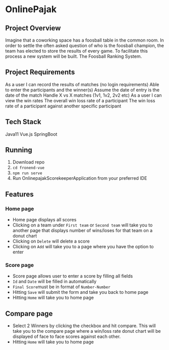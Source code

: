 # OnlinePajak

## Project Overview
Imagine that a coworking space has a foosball table in the common room. In order to settle the often asked question of who is the foosball champion, the team has elected to store the results of every game. To facilitate this process a new system will be built. The Foosball Ranking System.

## Project Requirements
As a user I can record the results of matches (no login requirements)
Able to enter the participants and the winner(s)
Assume the date of entry is the date of the match
Handle X vs X matches (1v1, 1v2, 2v2 etc)
As a user I can view the win rates
The overall win loss rate of a participant
The win loss rate of a participant against another specific participant

## Tech Stack
Java11
Vue.js
SpringBoot

## Running
1. Download repo
2. `cd fronend-vue`
3. `npm run serve`
4. Run OnlinepajakScorekeeperApplication from your preferred IDE

## Features
### Home page
- Home page displays all scores
- Clicking on a team under `First team` or `Second team` will take you to another page that displays number of wins/loses for that team on a donut chart
- Clicking on `Delete` will delete a score
- Clicking on `Add` will take you to a page where you have the option to enter

### Score page
- Score page allows user to enter a score by filling all fields
- `Id` and `Date` will be filled in automatically
- `Final Score`must be in format of `Number-Number`
- Hitting `Save` will submit the form and take you back to home page
- Hitting `Home` will take you to home page

## Compare page
- Select 2 Winners by clicking the checkbox and hit compare. This will take you to the compare page where a win/loss rate donut chart will be displayed of face to face scores against each other.
- Hitting `Home` will take you to home page
